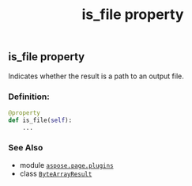 ﻿---
title: is_file property
second_title: Aspose.Page for Python via .NET API References
description: 
type: docs
weight: 70
url: /python-net/aspose.page.plugins/bytearrayresult/is_file/
is_root: false
---

## is_file property


Indicates whether the result is a path to an output file.
### Definition:
```python
@property
def is_file(self):
    ...
```

### See Also
* module [`aspose.page.plugins`](../../)
* class [`ByteArrayResult`](/page/python-net/aspose.page.plugins/bytearrayresult)
